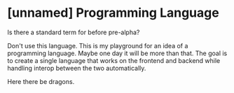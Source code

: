 # [unnamed] Programming Language

Is there a standard term for before pre-alpha?

Don't use this language. This is my playground for an idea of a programming language. Maybe one day it will be more than
that. The goal is to create a single language that works on the frontend and backend while handling interop between the two automatically.

Here there be dragons.
